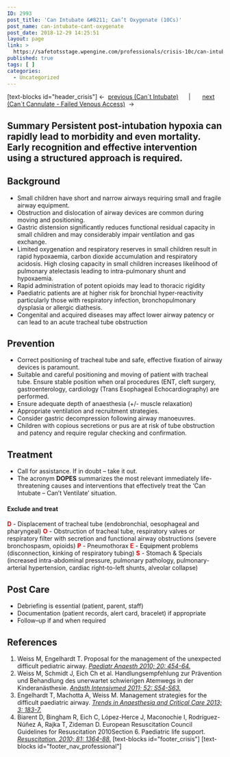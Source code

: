 ```yaml
---
ID: 2993
post_title: 'Can Intubate &#8211; Can’t Oxygenate (10Cs)'
post_name: can-intubate-cant-oxygenate
post_date: 2018-12-29 14:25:51
layout: page
link: >
  https://safetotsstage.wpengine.com/professionals/crisis-10c/can-intubate-cant-oxygenate/
published: true
tags: [ ]
categories:
  - Uncategorized
---
```

[text-blocks id="header_crisis"] ←  [previous (Can´t Intubate)][1]      |       [next (Can´t Cannulate - Failed Venous Access)][2]  → 
## Summary Persistent post-intubation hypoxia can rapidly lead to morbidity and even mortality. Early recognition and effective intervention using a structured approach is required. 

## Background

*   Small children have short and narrow airways requiring small and fragile airway equipment.
*   Obstruction and dislocation of airway devices are common during moving and positioning.
*   Gastric distension significantly reduces functional residual capacity in small children and may considerably impair ventilation and gas exchange.
*   Limited oxygenation and respiratory reserves in small children result in rapid hypoxaemia, carbon dioxide accumulation and respiratory acidosis. High closing capacity in small children increases likelihood of pulmonary atelectasis leading to intra-pulmonary shunt and hypoxaemia.
*   Rapid administration of potent opioids may lead to thoracic rigidity
*   Paediatric patients are at higher risk for bronchial hyper-reactivity particularly those with respiratory infection, bronchopulmonary dysplasia or allergic diathesis.
*   Congenital and acquired diseases may affect lower airway patency or can lead to an acute tracheal tube obstruction

## Prevention

*   Correct positioning of tracheal tube and safe, effective fixation of airway devices is paramount.
*   Suitable and careful positioning and moving of patient with tracheal tube. Ensure stable position when oral procedures (ENT, cleft surgery, gastroenterology, cardiology (Trans Esophageal Echocardiography) are performed.
*   Ensure adequate depth of anaesthesia (+/- muscle relaxation)
*   Appropriate ventilation and recruitment strategies.
*   Consider gastric decompression following airway manoeuvres.
*   Children with copious secretions or pus are at risk of tube obstruction and patency and require regular checking and confirmation.

## Treatment

*   Call for assistance. If in doubt – take it out.
*   The acronym **DOPES** summarizes the most relevant immediately life-threatening causes and interventions that effectively treat the ‘Can Intubate – Can’t Ventilate’ situation.

#### **Exclude and treat**

<span style="color: #ff0000;"><strong>D</strong></span> - Displacement of tracheal tube (endobronchial, oesophageal and pharyngeal) <span style="color: #ff0000;"><strong>O</strong> <span style="color: #000000;">-</span> </span>Obstruction of tracheal tube, respiratory valves or respiratory filter with secretion and functional airway obstructions (severe bronchospasm, opioids) <span style="color: #ff0000;"><strong>P</strong></span> - Pneumothorax <span style="color: #ff0000;"><strong>E</strong><span style="color: #000000;"> - </span></span><span style="color: #000000;">Equipment</span> problems (disconnection, kinking of respiratory tubing) <span style="color: #ff0000;"><strong>S</strong></span> - Stomach & Specials (increased intra-abdominal pressure, pulmonary pathology, pulmonary-arterial hypertension, cardiac right-to-left shunts, alveolar collapse) 
## Post Care

*   Debriefing is essential (patient, parent, staff)
*   Documentation (patient records, alert card, bracelet) if appropriate
*   Follow–up if and when required

## References

1.  Weiss M, Engelhardt T. Proposal for the management of the unexpected difficult pediatric airway. [*Paediatr Anaesth 2010; 20: 454-64.*][3]
2.  Weiss M, Schmidt J, Eich Ch et al. Handlungsempfehlung zur Prävention und Behandlung des unerwartet schwierigen Atemwegs in der Kinderanästhesie. [*Anästh Intensivmed 2011; 52: S54-S63.*][4]
3.  Engelhardt T, Machotta A, Weiss M. Management strategies for the difficult paediatric airway. [*Trends in Anaesthesia and Critical Care 2013; 3: 183-7.*][5]
4.  Biarent D, Bingham R, Eich C, López-Herce J, Maconochie I, Rodríguez-Núñez A, Rajka T, Zideman D. European Resuscitation Council Guidelines for Resuscitation 2010Section 6. Paediatric life support. [*Resuscitation. 2010; 81: 1364-88.*][6] [text-blocks id="footer_crisis"] [text-blocks id="footer_nav_professional"]  

 [1]: /safetots-crisis-sops/cant-intubate/
 [2]: /safetots-crisis-sops/cant-cannulate-failed-venous-access/
 [3]: https://www.ncbi.nlm.nih.gov/pubmed/20337959
 [4]: https://www.bda.de/docman/alle-dokumente-fuer-suchindex/oeffentlich/empfehlungen/577-handlungsempfehlung-zur-praevention-und-behandlung-des-unerwartet-schwierigen-atemwegs-in-der-kinderanaesthesie/file.html
 [5]: http://dx.doi.org/10.1016/j.tacc.2013.05.007
 [6]: https://www.ncbi.nlm.nih.gov/pubmed/20956047